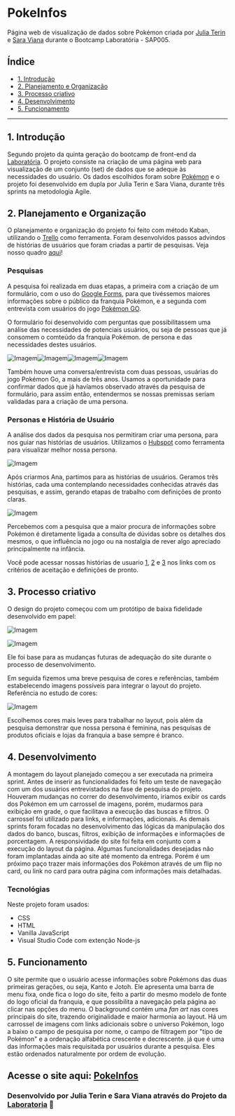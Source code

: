 # PokeInfos

Página web de visualização de dados sobre Pokémon criada por [Julia Terin](https://github.com/JuliaTerin) e [Sara Viana](https://github.com/SaraOhara) durante o Bootcamp Laboratória - SAP005.

## Índice

* [1. Introdução](#1-introdução)
* [2. Planejamento e Organização](#2-planejamento-e-organização)
* [3. Processo criativo](#3-processo-criativo)
* [4. Desenvolvimento](#4-desenvolvimento)
* [5. Funcionamento](#5-funcionamento)

***

## 1. Introdução

Segundo projeto da quinta geração do bootcamp de front-end da [Laboratória](https://github.com/Laboratoria).
O projeto consiste na criação de uma página web para visualização de um conjunto (set) de dados que se adeque às necessidades do usuário. Os dados escolhidos foram sobre [Pokémon](https://pt.wikipedia.org/wiki/Pok%C3%A9mon) e o projeto foi desenvolvido em dupla por Julia Terin e Sara Viana, durante três sprints na metodologia Agile.

## 2. Planejamento e Organização

O planejamento e organização do projeto foi feito com método Kaban, utilizando o [Trello](https://trello.com/) como ferramenta. Foram desenvolvidos passos advindos de histórias de usuários que foram criadas a partir de pesquisas.
Veja nosso quadro [aqui](https://trello.com/b/bV5vlV5C/2-proj-lab-data-lovers)!

### Pesquisas

A pesquisa foi realizada em duas etapas, a primeira com a criação de um formulário, com o uso do [Google Forms](https://workspace.google.com/intl/pt-BR/products/forms/?utm_source=google&utm_medium=cpc&utm_campaign=latam-BR-all-pt-dr-bkws-all-all-trial-e-dr-1009103-LUAC0011908&utm_content=text-ad-none-any-DEV_c-CRE_470571214281-ADGP_BKWS%20%7C%20Multi%20~%20Forms-KWID_43700057676889044-kwd-10647024857&utm_term=KW_google%20forms-ST_google%20forms&gclid=Cj0KCQiA2af-BRDzARIsAIVQUOeEjlhwWNjUEvxMxrVVHxE3bKqfabN3RMNj1c4ZByvIbU8LYcodkhEaArlTEALw_wcB&gclsrc=aw.ds), para que tivéssemos maiores informações sobre o público da franquia Pokémon, e a segunda com entrevista com usuários do jogo [Pokémon GO](https://pokemongolive.com/pt_br/).

O formulário foi desenvolvido com perguntas que possibilitassem uma análise das necessidades de potenciais usuários, ou seja de pessoas que já consomem o comteúdo da franquia Pokémon. de persona e das necessidades destes usuários.

![Imagem](https://github.com/JuliaTerin/PokeInfos-SAP005-data-lovers/blob/master/img_readme/pesq-genero.png?raw=true)![Imagem](https://github.com/JuliaTerin/PokeInfos-SAP005-data-lovers/blob/master/img_readme/pesq-conheceu.png?raw=true)![Imagem](https://github.com/JuliaTerin/PokeInfos-SAP005-data-lovers/blob/master/img_readme/pesq-interessesite.png?raw=true)![Imagem](https://github.com/JuliaTerin/PokeInfos-SAP005-data-lovers/blob/master/img_readme/pesq-sabersobre.png?raw=true)  

Também houve uma conversa/entrevista com duas pessoas, usuárias do jogo Pokémon Go, a mais de três anos. Usamos a oportunidade para confirmar dados que já havíamos observado através da pesquisa de formulário, para assim então, entendermos se nossas premissas seriam validadas para a criação de uma persona. 

### Personas e História de Usuário

A análise dos dados da pesquisa nos permitiram criar uma persona, para nos guiar nas histórias de usuários. Utilizamos o [Hubspot](https://www.hubspot.com/make-my-persona) como ferramenta para visualizar melhor nossa persona.

![Imagem](https://github.com/JuliaTerin/PokeInfos-SAP005-data-lovers/blob/master/img_readme/personana.png?raw=true)

Após criarmos Ana, partimos para as histórias de usuários. Geramos três histórias, cada uma contemplando necessidades conhecidas através das pesquisas, e assim, gerando etapas de trabalho com  definições de pronto claras.

![Imagem](https://github.com/JuliaTerin/PokeInfos-SAP005-data-lovers/blob/master/img_readme/HUum.png?raw=true)

Percebemos com a pesquisa que a maior procura de informações sobre Pokémon é diretamente ligada a consulta de dúvidas sobre os detalhes dos mesmos, o que influência no jogo ou na nostalgia de rever algo apreciado principalmente na infância. 

Você pode acessar nossas histórias de usuario [1](https://trello.com/c/O2YLY0pD/17-hist%C3%B3ria-de-usu%C3%A1rio-1), [2](https://trello.com/c/x8VdKalT/4-hist%C3%B3ria-de-usu%C3%A1rio-2) e [3](https://trello.com/c/rPYWh649/18-hist%C3%B3ria-de-usu%C3%A1rio-3) nos links com os critérios de aceitação e definições de pronto. 

## 3. Processo criativo

O design do projeto começou com um protótipo de baixa fidelidade desenvolvido em papel:

![Imagem](https://github.com/JuliaTerin/PokeInfos-SAP005-data-lovers/blob/master/img_readme/prot-menu.jpeg?raw=true)

![Imagem](https://github.com/JuliaTerin/PokeInfos-SAP005-data-lovers/blob/master/img_readme/prot-card.jpeg?raw=true)

Ele foi base para as mudanças futuras de adequação do site durante o processo de desenvolvimento.

Em seguida fizemos uma breve pesquisa de cores e referências, também estabelecendo imagens possíveis para integrar o layout do projeto.
Referência no estudo de cores:

![Imagem](https://github.com/JuliaTerin/PokeInfos-SAP005-data-lovers/blob/master/img_readme/cores.png?raw=true)

Escolhemos cores mais leves para trabalhar no layout, pois além da pesquisa demonstrar que nossa persona é feminina, nas pesquisas de produtos oficiais e lojas da franquia a base sempre é branco.

## 4. Desenvolvimento

A montagem do layout planejado começou a ser executada na primeira sprint. Antes de inserir as funcionalidades foi feito
um teste de navegação com um dos usuários entrevistados na fase de pesquisa do projeto.
Houveram mudanças no correr do desenvolvimento, iriamos exibir os cards dos Pokémon em um carrossel de imagens, porém, mudarmos para exibição em grade, o que facilitava a execução das buscas e filtros. O carrossel foi utilizado para links, e informações, adicionais.
As demais sprints foram focadas no desenvolvimento das lógicas da manipulação dos dados do banco, buscas, filtros, exibição de informações e informações de porcentagem.
A responsividade do site foi feita em conjunto com a execução do layout da página.
Algumas funcionalidades desejadas não foram implantadas ainda ao site até momento da entrega. Porém é um próximo paço trazer mais informações dos Pokémon através de um flip no card, ou link no card para outra página com informações mais detalhadas.

### Tecnológias

Neste projeto foram usados:

<ul>
<li>CSS</li>
<li>HTML</li>
<li>Vanilla JavaScript</li>
<li>Visual Studio Code com extenção Node-js</li>
</ul>

## 5. Funcionamento

O site permite que o usuário acesse informações sobre Pokémons das duas primeiras gerações, ou seja, Kanto e Jotoh. Ele apresenta uma barra de menu fixa, onde fica o logo do site, feito a partir do mesmo modelo de fonte do logo oficial da franquia, e que possibilita a navegação pela página ao clicar nas opções do menu. O background contém uma *fan art* nas cores principais do site, trazendo originalidade e maior harmonia ao layout.
Há um carrossel de imagens com links adicionais sobre o universo Pokémon, logo a baixo o campo de pesquisa por nome, o campo de filtragem por "tipo de Pokémon" e a ordenação alfabética crescente e decrescente. já que é uma das informações mais requisitada por usuários durante a pesquisa. Eles estão ordenados naturalmente por ordem de evolução.



## Acesse o site aqui: [PokeInfos](https://saraohara.github.io/PokeInfos-SAP005-data-lovers/#Poked%C3%A9x)

### Desenvolvido por Julia Terin e Sara Viana através do Projeto da [Laboratoria](https://www.laboratoria.la/) 💛


